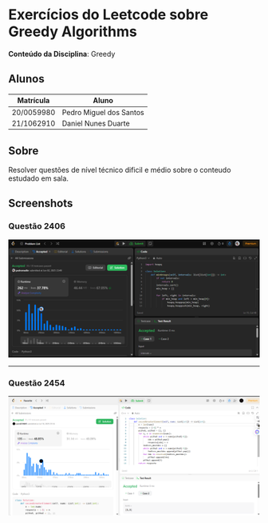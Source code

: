 # Exercícios do Leetcode sobre Greedy Algorithms

**Conteúdo da Disciplina**: Greedy<br>

## Alunos
|Matrícula | Aluno |
| -- | -- |
| 20/0059980  | Pedro Miguel dos Santos |
| 21/1062910  |  Daniel Nunes Duarte |

## Sobre

Resolver questões de nível técnico dificil e médio sobre o conteudo estudado em sala.

## Screenshots

### Questão 2406

![Resultado da Questão 2406](./imgs/result-Q-2406.png)

---
### Questão 2454

![Resultado da Questão 2406](./imgs/result_Q2454.png)
